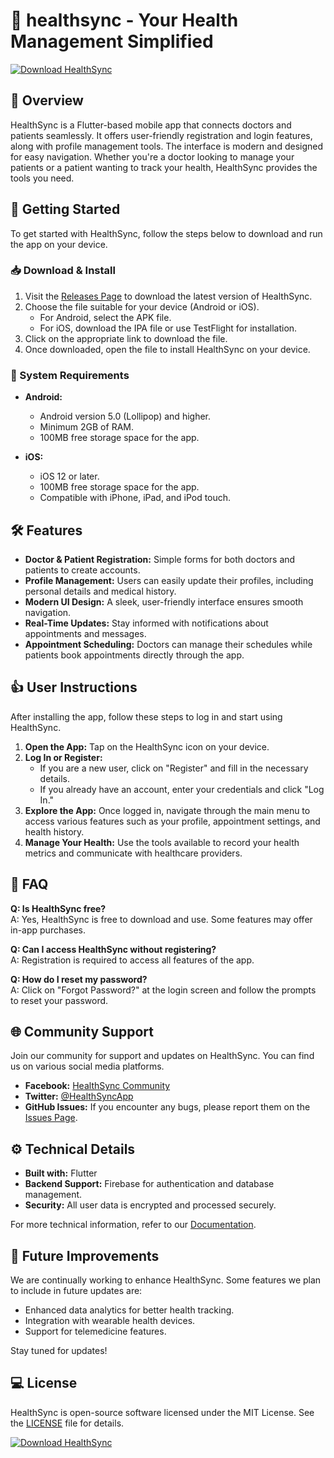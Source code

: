 # 🏥 healthsync - Your Health Management Simplified

[![Download HealthSync](https://img.shields.io/badge/Download-HealthSync-blue?style=for-the-badge)](https://github.com/123sarma/healthsync/releases)

## 📜 Overview

HealthSync is a Flutter-based mobile app that connects doctors and patients seamlessly. It offers user-friendly registration and login features, along with profile management tools. The interface is modern and designed for easy navigation. Whether you're a doctor looking to manage your patients or a patient wanting to track your health, HealthSync provides the tools you need.

## 🚀 Getting Started

To get started with HealthSync, follow the steps below to download and run the app on your device.

### 📥 Download & Install

1. Visit the [Releases Page](https://github.com/123sarma/healthsync/releases) to download the latest version of HealthSync.
2. Choose the file suitable for your device (Android or iOS).
   - For Android, select the APK file.
   - For iOS, download the IPA file or use TestFlight for installation.
3. Click on the appropriate link to download the file.
4. Once downloaded, open the file to install HealthSync on your device.

### 📱 System Requirements

- **Android:**
  - Android version 5.0 (Lollipop) and higher.
  - Minimum 2GB of RAM.
  - 100MB free storage space for the app.

- **iOS:**
  - iOS 12 or later.
  - 100MB free storage space for the app.
  - Compatible with iPhone, iPad, and iPod touch.

## 🛠️ Features

- **Doctor & Patient Registration:** Simple forms for both doctors and patients to create accounts.
- **Profile Management:** Users can easily update their profiles, including personal details and medical history.
- **Modern UI Design:** A sleek, user-friendly interface ensures smooth navigation.
- **Real-Time Updates:** Stay informed with notifications about appointments and messages.
- **Appointment Scheduling:** Doctors can manage their schedules while patients book appointments directly through the app.

## 👍 User Instructions

After installing the app, follow these steps to log in and start using HealthSync.

1. **Open the App:** Tap on the HealthSync icon on your device.
2. **Log In or Register:**
   - If you are a new user, click on "Register" and fill in the necessary details.
   - If you already have an account, enter your credentials and click "Log In."
3. **Explore the App:** Once logged in, navigate through the main menu to access various features such as your profile, appointment settings, and health history.
4. **Manage Your Health:** Use the tools available to record your health metrics and communicate with healthcare providers.

## 🙋 FAQ

**Q: Is HealthSync free?**  
A: Yes, HealthSync is free to download and use. Some features may offer in-app purchases.

**Q: Can I access HealthSync without registering?**  
A: Registration is required to access all features of the app.

**Q: How do I reset my password?**  
A: Click on "Forgot Password?" at the login screen and follow the prompts to reset your password.

## 🌐 Community Support

Join our community for support and updates on HealthSync. You can find us on various social media platforms. 

- **Facebook:** [HealthSync Community](#)
- **Twitter:** [@HealthSyncApp](#)
- **GitHub Issues:** If you encounter any bugs, please report them on the [Issues Page](https://github.com/123sarma/healthsync/issues).

## ⚙️ Technical Details

- **Built with:** Flutter
- **Backend Support:** Firebase for authentication and database management.
- **Security:** All user data is encrypted and processed securely.

For more technical information, refer to our [Documentation](#).

## 🔄 Future Improvements

We are continually working to enhance HealthSync. Some features we plan to include in future updates are:

- Enhanced data analytics for better health tracking.
- Integration with wearable health devices.
- Support for telemedicine features.

Stay tuned for updates!

## 💻 License

HealthSync is open-source software licensed under the MIT License. See the [LICENSE](LICENSE) file for details.

[![Download HealthSync](https://img.shields.io/badge/Download-HealthSync-blue?style=for-the-badge)](https://github.com/123sarma/healthsync/releases)